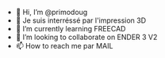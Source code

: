 - 👋 Hi, I’m @primodoug
- 👀 Je suis interréssé par l'impression 3D
- 🌱 I’m currently learning FREECAD
- 💞️ I’m looking to collaborate on ENDER 3 V2
- 📫 How to reach me par MAIL

<!---
primodoug/primodoug is a ✨ special ✨ repository because its `README.md` (this file) appears on your GitHub profile.
You can click the Preview link to take a look at your changes.
--->

